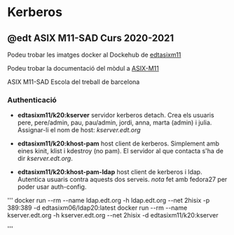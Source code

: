 # Kerberos
## @edt ASIX M11-SAD Curs 2020-2021

Podeu trobar les imatges docker al Dockehub de [edtasixm11](https://hub.docker.com/u/edtasixm11/)

Podeu trobar la documentació del mòdul a [ASIX-M11](https://sites.google.com/site/asixm11edt/)

ASIX M11-SAD Escola del treball de barcelona

### Authenticació

 * **edtasixm11/k20:kserver** servidor kerberos detach. 
   Crea els usuaris pere, pere/admin, pau, pau/admin, jordi, anna, 
   marta (admin)  i julia. Assignar-li el nom 
   de host: *kserver.edt.org*

 * **edtasixm11/k20:khost-pam** host client de kerberos.
   Simplement amb eines kinit, klist i kdestroy (no pam).
   El servidor al que contacta s'ha de dir *kserver.edt.org*.

 * **edtasixm11/k20:khost-pam-ldap** host client de kerberos i ldap.
   Autentica usuaris contra aquests dos serveis.
   *nota* fet amb fedora27 per poder usar auth-config.


'''
docker run --rm --name ldap.edt.org -h ldap.edt.org --net 2hisix -p 389:389  -d edtasixm06/ldap20:latest
docker run --rm --name kserver.edt.org -h kserver.edt.org --net 2hisix -d edtasixm11/k20:kserver

'''

